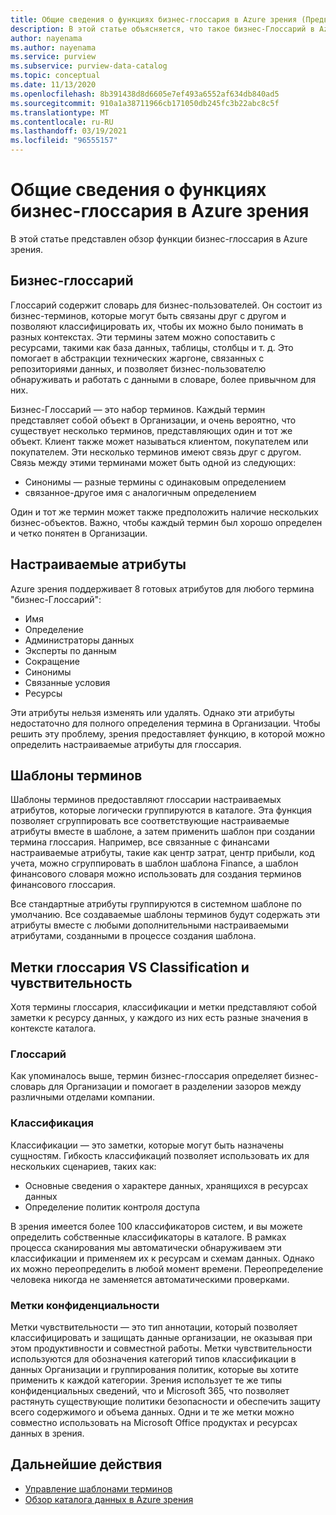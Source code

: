 ```yaml
---
title: Общие сведения о функциях бизнес-глоссария в Azure зрения (Предварительная версия)
description: В этой статье объясняется, что такое бизнес-Глоссарий в Azure зрения.
author: nayenama
ms.author: nayenama
ms.service: purview
ms.subservice: purview-data-catalog
ms.topic: conceptual
ms.date: 11/13/2020
ms.openlocfilehash: 8b391438d8d6605e7ef493a6552af634db840ad5
ms.sourcegitcommit: 910a1a38711966cb171050db245fc3b22abc8c5f
ms.translationtype: MT
ms.contentlocale: ru-RU
ms.lasthandoff: 03/19/2021
ms.locfileid: "96555157"
---
```

# <a name="understand-business-glossary-features-in-azure-purview"></a>Общие сведения о функциях бизнес-глоссария в Azure зрения

В этой статье представлен обзор функции бизнес-глоссария в Azure зрения. 

## <a name="business-glossary"></a>Бизнес-глоссарий

Глоссарий содержит словарь для бизнес-пользователей.  Он состоит из бизнес-терминов, которые могут быть связаны друг с другом и позволяют классифицировать их, чтобы их можно было понимать в разных контекстах. Эти термины затем можно сопоставить с ресурсами, такими как база данных, таблицы, столбцы и т. д. Это помогает в абстракции технических жаргоне, связанных с репозиториями данных, и позволяет бизнес-пользователю обнаруживать и работать с данными в словаре, более привычном для них.


Бизнес-Глоссарий — это набор терминов. Каждый термин представляет собой объект в Организации, и очень вероятно, что существует несколько терминов, представляющих один и тот же объект. Клиент также может называться клиентом, покупателем или покупателем. Эти несколько терминов имеют связь друг с другом. Связь между этими терминами может быть одной из следующих:

- Синонимы — разные термины с одинаковым определением
- связанное-другое имя с аналогичным определением

Один и тот же термин может также предположить наличие нескольких бизнес-объектов. Важно, чтобы каждый термин был хорошо определен и четко понятен в Организации.

## <a name="custom-attributes"></a>Настраиваемые атрибуты

Azure зрения поддерживает 8 готовых атрибутов для любого термина "бизнес-Глоссарий":
- Имя
- Определение
- Администраторы данных
- Эксперты по данным
- Сокращение
- Синонимы
- Связанные условия
- Ресурсы

Эти атрибуты нельзя изменять или удалять. Однако эти атрибуты недостаточно для полного определения термина в Организации. Чтобы решить эту проблему, зрения предоставляет функцию, в которой можно определить настраиваемые атрибуты для глоссария.

## <a name="term-templates"></a>Шаблоны терминов

Шаблоны терминов предоставляют глоссарии настраиваемых атрибутов, которые логически группируются в каталоге. Эта функция позволяет сгруппировать все соответствующие настраиваемые атрибуты вместе в шаблоне, а затем применить шаблон при создании термина глоссария. Например, все связанные с финансами настраиваемые атрибуты, такие как центр затрат, центр прибыли, код учета, можно сгруппировать в шаблон шаблона Finance, а шаблон финансового словаря можно использовать для создания терминов финансового глоссария.

Все стандартные атрибуты группируются в системном шаблоне по умолчанию. Все создаваемые шаблоны терминов будут содержать эти атрибуты вместе с любыми дополнительными настраиваемыми атрибутами, созданными в процессе создания шаблона.

## <a name="glossary-vs-classification-vs-sensitivity-labels"></a>Метки глоссария VS Classification и чувствительность

Хотя термины глоссария, классификации и метки представляют собой заметки к ресурсу данных, у каждого из них есть разные значения в контексте каталога. 

### <a name="glossary"></a>Глоссарий

Как упоминалось выше, термин бизнес-глоссария определяет бизнес-словарь для Организации и помогает в разделении зазоров между различными отделами компании.

### <a name="classifications"></a>Классификация

Классификации — это заметки, которые могут быть назначены сущностям. Гибкость классификаций позволяет использовать их для нескольких сценариев, таких как:

- Основные сведения о характере данных, хранящихся в ресурсах данных
- Определение политик контроля доступа

В зрения имеется более 100 классификаторов систем, и вы можете определить собственные классификаторы в каталоге. В рамках процесса сканирования мы автоматически обнаруживаем эти классификации и применяем их к ресурсам и схемам данных. Однако их можно переопределить в любой момент времени. Переопределение человека никогда не заменяется автоматическими проверками.

### <a name="sensitivity-labels"></a>Метки конфиденциальности

Метки чувствительности — это тип аннотации, который позволяет классифицировать и защищать данные организации, не оказывая при этом продуктивности и совместной работы. Метки чувствительности используются для обозначения категорий типов классификации в данных Организации и группирования политик, которые вы хотите применить к каждой категории. Зрения использует те же типы конфиденциальных сведений, что и Microsoft 365, что позволяет растянуть существующие политики безопасности и обеспечить защиту всего содержимого и объема данных. Одни и те же метки можно совместно использовать на Microsoft Office продуктах и ресурсах данных в зрения.

## <a name="next-steps"></a>Дальнейшие действия

- [Управление шаблонами терминов](how-to-manage-term-templates.md)
- [Обзор каталога данных в Azure зрения](how-to-browse-catalog.md)
